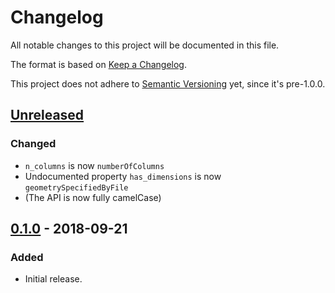 # Changelog
All notable changes to this project will be documented in this file.

The format is based on [Keep a Changelog](https://keepachangelog.com/en/1.0.0/).

This project does not adhere to [Semantic Versioning](https://semver.org/spec/v2.0.0.html) yet, since it's pre-1.0.0.

[Unreleased]: https://github.com/1j01/anypalette.js/compare/v0.1.0...HEAD
## [Unreleased]
### Changed
- `n_columns` is now `numberOfColumns`
- Undocumented property `has_dimensions` is now `geometrySpecifiedByFile`
- (The API is now fully camelCase)

[0.1.0]: https://github.com/1j01/anypalette.js/compare/c74f0d93543c4f52ee7c1fd6e6c9201d47b0df33...v0.1.0
## [0.1.0] - 2018-09-21
### Added
- Initial release.
